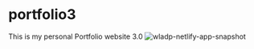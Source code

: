 # portfolio3
This is my personal Portfolio website 3.0
![wladp-netlify-app-snapshot](https://user-images.githubusercontent.com/89328525/205280955-2aa8dbbd-7f6b-4999-9dd3-5cab7d21b10f.png)
